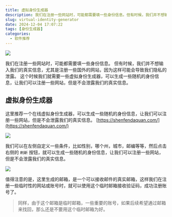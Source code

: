 ```yaml
---
title: 虚拟身份生成器
description: 我们在注册一些网站时，可能都需要填一些身份信息。但有时候，我们并不想输入我们的真实信息，尤其是注册一些国外的网站，因为这样可能会导致我们隐私的泄露。这个时候我们就需要一些虚拟身份生成器，可以生成一些随机的身份信息，让我们可以注册一些网站，但是不会泄露我们的真实信息。
slug: virtual-identity-generator
date: 2024-12-04 17:07:22
tags: [身份生成器]
categories:
  - 软件推荐
---
```


![](https://s2.loli.net/2024/12/04/Lnep1MmR6WscAYx.png)

我们在注册一些网站时，可能都需要填一些身份信息。
但有时候，我们并不想输入我们的真实信息，尤其是注册一些国外的网站，因为这样可能会导致我们隐私的泄露。
这个时候我们就需要一些虚拟身份生成器，可以生成一些随机的身份信息，让我们可以注册一些网站，但是不会泄露我们的真实信息。

<!-- more -->

## 虚拟身份生成器

这里推荐一个在线虚拟身份生成器，可以生成一些随机的身份信息，让我们可以注册一些网站，但是不会泄露我们的真实信息。
[https://shenfendaquan.com/](https://shenfendaquan.com/)

<!-- [https://www.fakepersongenerator.com/](https://www.fakepersongenerator.com/) -->

![](https://s2.loli.net/2024/12/04/gZPcmJ7vGSuVYN2.png)

我们可以在左侧自定义一些条件，比如性别，哪个州，城市，邮编等等，然后点击右侧的 `刷新` 按钮，就可以生成一些随机的身份信息，让我们可以注册一些网站，但是不会泄露我们的真实信息。

![](https://s2.loli.net/2024/12/04/UTKJuY7ib5pIwgG.png)

值得注意的是，这里生成的邮箱，是一个可以接收邮件的真实邮箱，这样我们在注册一些临时性的网站或账号时，就可以使用这个临时邮箱接收验证码，成功注册账号了。

> 同样，由于这个邮箱是临时邮箱，一些重要的账号，如果后续希望通过邮箱来找回，那么还是不要用这个临时邮箱为好。
